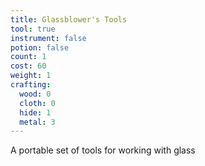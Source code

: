 ```yaml
---
title: Glassblower's Tools
tool: true
instrument: false
potion: false
count: 1
cost: 60
weight: 1
crafting:
  wood: 0
  cloth: 0
  hide: 1
  metal: 3
---
```


A portable set of tools for working with glass
